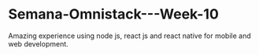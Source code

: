 # Semana-Omnistack---Week-10
Amazing experience using node js, react js and react native for mobile and web development. 
